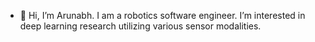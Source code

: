- 👋 Hi, I’m Arunabh. I am a robotics software engineer. I’m interested in deep learning research utilizing various sensor modalities.

<!---
arunabh1904/arunabh1904 is a ✨ special ✨ repository because its `README.md` (this file) appears on your GitHub profile.
You can click the Preview link to take a look at your changes.
--->
